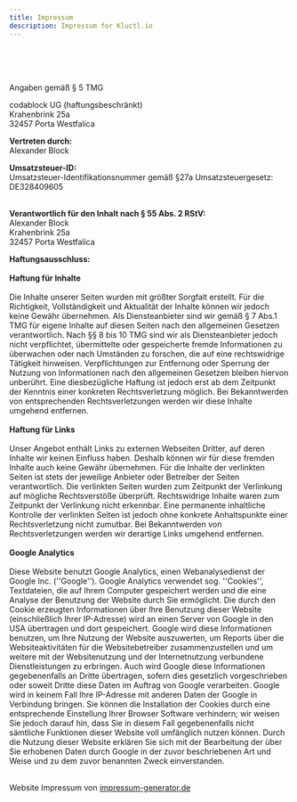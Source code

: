 ```yaml
---
title: Impressum
description: Impressum for Kluctl.io
---
```

<br/>
<br/>
<br/>
<div class='impressum'><p>Angaben gemäß § 5 TMG</p>
    <p>codablock UG (haftungsbeschränkt) <br>
        Krahenbrink 25a<br>
        32457 Porta Westfalica <br>
    </p>
    <p><strong>Vertreten durch: </strong><br>
        Alexander Block<br>
    </p>
    <p><strong>Umsatzsteuer-ID: </strong> <br>
        Umsatzsteuer-Identifikationsnummer gemäß §27a Umsatzsteuergesetz: DE328409605<br><br>
    </p>
    <p><strong>Verantwortlich für den Inhalt nach § 55 Abs. 2 RStV:</strong><br>
        Alexander Block <br>
        Krahenbrink 25a<br>
        32457 Porta Westfalica <br></p>
    <p><strong>Haftungsausschluss: </strong><br><br><strong>Haftung für Inhalte</strong><br><br>
        Die Inhalte unserer Seiten wurden mit größter Sorgfalt erstellt. Für die Richtigkeit, Vollständigkeit und
        Aktualität der Inhalte können wir jedoch keine Gewähr übernehmen. Als Diensteanbieter sind wir gemäß § 7 Abs.1
        TMG für eigene Inhalte auf diesen Seiten nach den allgemeinen Gesetzen verantwortlich. Nach §§ 8 bis 10 TMG sind
        wir als Diensteanbieter jedoch nicht verpflichtet, übermittelte oder gespeicherte fremde Informationen zu
        überwachen oder nach Umständen zu forschen, die auf eine rechtswidrige Tätigkeit hinweisen. Verpflichtungen zur
        Entfernung oder Sperrung der Nutzung von Informationen nach den allgemeinen Gesetzen bleiben hiervon unberührt.
        Eine diesbezügliche Haftung ist jedoch erst ab dem Zeitpunkt der Kenntnis einer konkreten Rechtsverletzung
        möglich. Bei Bekanntwerden von entsprechenden Rechtsverletzungen werden wir diese Inhalte umgehend
        entfernen.<br><br><strong>Haftung für Links</strong><br><br>
        Unser Angebot enthält Links zu externen Webseiten Dritter, auf deren Inhalte wir keinen Einfluss haben. Deshalb
        können wir für diese fremden Inhalte auch keine Gewähr übernehmen. Für die Inhalte der verlinkten Seiten ist
        stets der jeweilige Anbieter oder Betreiber der Seiten verantwortlich. Die verlinkten Seiten wurden zum
        Zeitpunkt der Verlinkung auf mögliche Rechtsverstöße überprüft. Rechtswidrige Inhalte waren zum Zeitpunkt der
        Verlinkung nicht erkennbar. Eine permanente inhaltliche Kontrolle der verlinkten Seiten ist jedoch ohne konkrete
        Anhaltspunkte einer Rechtsverletzung nicht zumutbar. Bei Bekanntwerden von Rechtsverletzungen werden wir
        derartige Links umgehend entfernen.<br><br><strong>Google Analytics</strong><br><br>
        Diese Website benutzt Google Analytics, einen Webanalysedienst der Google Inc. (''Google''). Google Analytics
        verwendet sog. ''Cookies'', Textdateien, die auf Ihrem Computer gespeichert werden und die eine Analyse der
        Benutzung der Website durch Sie ermöglicht. Die durch den Cookie erzeugten Informationen über Ihre Benutzung
        dieser Website (einschließlich Ihrer IP-Adresse) wird an einen Server von Google in den USA übertragen und dort
        gespeichert. Google wird diese Informationen benutzen, um Ihre Nutzung der Website auszuwerten, um Reports über
        die Websiteaktivitäten für die Websitebetreiber zusammenzustellen und um weitere mit der Websitenutzung und der
        Internetnutzung verbundene Dienstleistungen zu erbringen. Auch wird Google diese Informationen gegebenenfalls an
        Dritte übertragen, sofern dies gesetzlich vorgeschrieben oder soweit Dritte diese Daten im Auftrag von Google
        verarbeiten. Google wird in keinem Fall Ihre IP-Adresse mit anderen Daten der Google in Verbindung bringen. Sie
        können die Installation der Cookies durch eine entsprechende Einstellung Ihrer Browser Software verhindern; wir
        weisen Sie jedoch darauf hin, dass Sie in diesem Fall gegebenenfalls nicht sämtliche Funktionen dieser Website
        voll umfänglich nutzen können. Durch die Nutzung dieser Website erklären Sie sich mit der Bearbeitung der über
        Sie erhobenen Daten durch Google in der zuvor beschriebenen Art und Weise und zu dem zuvor benannten Zweck
        einverstanden.</p><br>
    Website Impressum von <a href="https://www.impressum-generator.de">impressum-generator.de</a><br><br>
</div>
